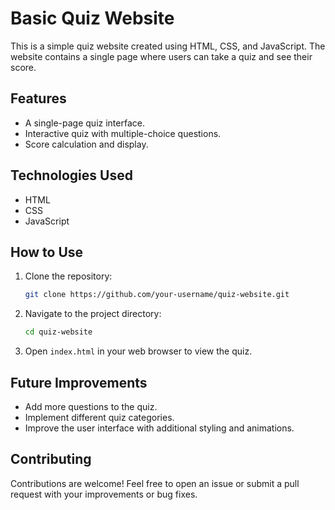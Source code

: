 
# Basic Quiz Website

This is a simple quiz website created using HTML, CSS, and JavaScript. The website contains a single page where users can take a quiz and see their score.

## Features

- A single-page quiz interface.
- Interactive quiz with multiple-choice questions.
- Score calculation and display.

## Technologies Used

- HTML
- CSS
- JavaScript

## How to Use

1. Clone the repository:
    ```bash
    git clone https://github.com/your-username/quiz-website.git
    ```
2. Navigate to the project directory:
    ```bash
    cd quiz-website
    ```
3. Open `index.html` in your web browser to view the quiz.



## Future Improvements

- Add more questions to the quiz.
- Implement different quiz categories.
- Improve the user interface with additional styling and animations.

## Contributing

Contributions are welcome! Feel free to open an issue or submit a pull request with your improvements or bug fixes.

